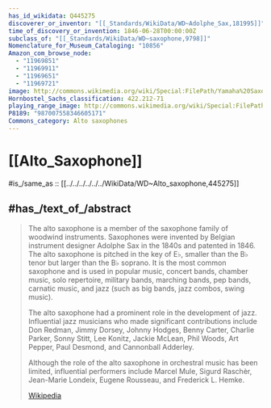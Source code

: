 ```yaml
---
has_id_wikidata: Q445275
discoverer_or_inventor: "[[_Standards/WikiData/WD~Adolphe_Sax,181995]]"
time_of_discovery_or_invention: 1846-06-28T00:00:00Z
subclass_of: "[[_Standards/WikiData/WD~saxophone,9798]]"
Nomenclature_for_Museum_Cataloging: "10856"
Amazon_com_browse_node:
  - "11969851"
  - "11969911"
  - "11969651"
  - "11969721"
image: http://commons.wikimedia.org/wiki/Special:FilePath/Yamaha%20Saxophone%20YAS-62.tif
Hornbostel_Sachs_classification: 422.212-71
playing_range_image: http://commons.wikimedia.org/wiki/Special:FilePath/Sax%20range.svg
P8189: "987007558346605171"
Commons_category: Alto saxophones
---
```


# [[Alto_Saxophone]] 

#is_/same_as :: [[../../../../../../WikiData/WD~Alto_saxophone,445275]] 

## #has_/text_of_/abstract 

> The alto saxophone is a member of the saxophone family of woodwind instruments.  Saxophones were invented by Belgian instrument designer Adolphe Sax in the 1840s and patented in 1846. The alto saxophone is pitched in the key of E♭, smaller than the B♭ tenor but larger than the B♭ soprano. It is the most common saxophone and is used in popular music, concert bands, chamber music, solo repertoire, military bands, marching bands, pep bands, carnatic music, and jazz (such as big bands, jazz combos, swing music). 
>
> The alto saxophone had a prominent role in the development of jazz. Influential jazz musicians who made significant contributions include Don Redman, Jimmy Dorsey, Johnny Hodges, Benny Carter, Charlie Parker, Sonny Stitt, Lee Konitz, Jackie McLean, Phil Woods, Art Pepper, Paul Desmond, and Cannonball Adderley.
>
> Although the role of the alto saxophone in orchestral music has been limited, influential performers include Marcel Mule, Sigurd Raschèr, Jean-Marie Londeix, Eugene Rousseau, and Frederick L. Hemke.
>
> [Wikipedia](https://en.wikipedia.org/wiki/Alto%20saxophone) 




